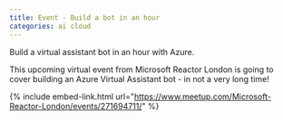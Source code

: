 ```yaml
---
title: Event - Build a bot in an hour
categories: ai cloud
---
```


Build a virtual assistant bot in an hour with Azure.

<!-- - -->

This upcoming virtual event from Microsoft Reactor London is going to cover building an Azure Virtual Assistant bot - in not a very long time!

{% include embed-link.html url="https://www.meetup.com/Microsoft-Reactor-London/events/271694711/" %}